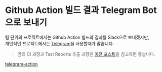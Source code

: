 # Github Action 빌드 결과 Telegram Bot으로 보내기

팀 단위의 프로젝트에서는 Github Action 빌드의 결과를 Slack으로 보내겠지만,  
개인적인 프로젝트에서는 [Telegram](https://telegram.org/)을 사용할때가 많습니다.  
  
  
> 앞의 CI 과정과 Test Reports 추출 과정은 [이전 포스팅](https://jojoldu.tistory.com/602)을 참고하면 좋습니다. 

[telegram-action](https://github.com/appleboy/telegram-action)

```yaml

```